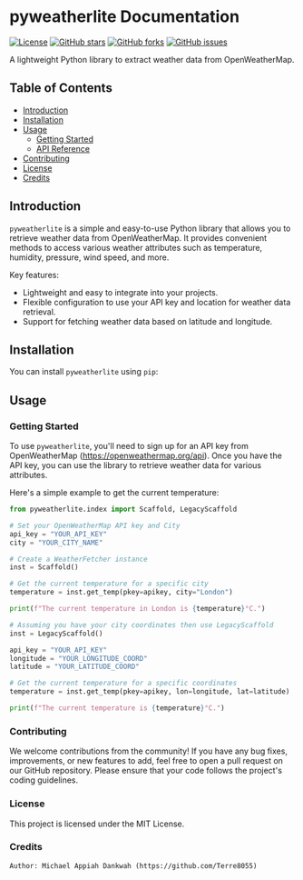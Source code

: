 # pyweatherlite Documentation

[![License](https://img.shields.io/badge/License-MIT-blue.svg)](https://opensource.org/licenses/MIT)
[![GitHub stars](https://img.shields.io/github/stars/Terre8055/pycloudlib.svg)](https://github.com/Terre8055/pycloudlib/stargazers)
[![GitHub forks](https://img.shields.io/github/forks/Terre8055/pycloudlib.svg)](https://github.com/Terre8055/pycloudlib/network)
[![GitHub issues](https://img.shields.io/github/issues/Terre8055/pycloudlib.svg)](https://github.com/Terre8055/pycloudlib/issues)

A lightweight Python library to extract weather data from OpenWeatherMap.

## Table of Contents

- [Introduction](#introduction)
- [Installation](#installation)
- [Usage](#usage)
  - [Getting Started](#getting-started)
  - [API Reference](#api-reference)
- [Contributing](#contributing)
- [License](#license)
- [Credits](#credits)

## Introduction

`pyweatherlite` is a simple and easy-to-use Python library that allows you to retrieve weather data from OpenWeatherMap. It provides convenient methods to access various weather attributes such as temperature, humidity, pressure, wind speed, and more.

Key features:

- Lightweight and easy to integrate into your projects.
- Flexible configuration to use your API key and location for weather data retrieval.
- Support for fetching weather data based on latitude and longitude.

## Installation

You can install `pyweatherlite` using `pip`:


## Usage

### Getting Started

To use `pyweatherlite`, you'll need to sign up for an API key from OpenWeatherMap (https://openweathermap.org/api). Once you have the API key, you can use the library to retrieve weather data for various attributes.

Here's a simple example to get the current temperature:

```python
from pyweatherlite.index import Scaffold, LegacyScaffold

# Set your OpenWeatherMap API key and City
api_key = "YOUR_API_KEY"
city = "YOUR_CITY_NAME"

# Create a WeatherFetcher instance
inst = Scaffold()

# Get the current temperature for a specific city
temperature = inst.get_temp(pkey=apikey, city="London")

print(f"The current temperature in London is {temperature}°C.")

# Assuming you have your city coordinates then use LegacyScaffold
inst = LegacyScaffold()

api_key = "YOUR_API_KEY"
longitude = "YOUR_LONGITUDE_COORD"
latitude = "YOUR_LATITUDE_COORD"

# Get the current temperature for a specific coordinates
temperature = inst.get_temp(pkey=apikey, lon=longitude, lat=latitude)

print(f"The current temperature is {temperature}°C.")
```
### Contributing

We welcome contributions from the community! If you have any bug fixes, improvements, or new features to add, feel free to open a pull request on our GitHub repository. Please ensure that your code follows the project's coding guidelines.

### License

This project is licensed under the MIT License. 

### Credits

    Author: Michael Appiah Dankwah (https://github.com/Terre8055)